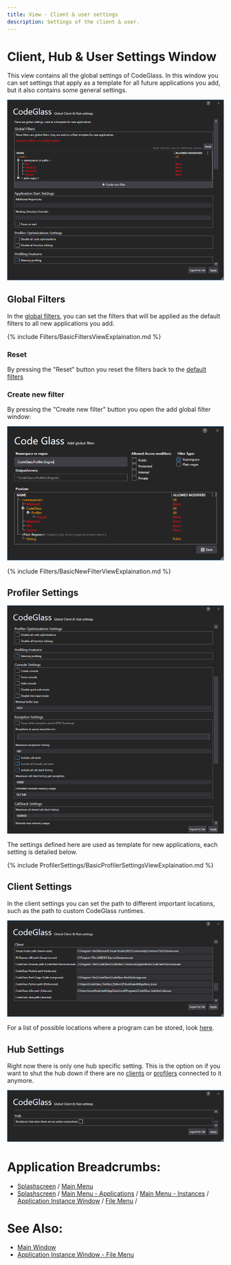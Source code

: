 ```yaml
---
title: View - Client & user settings
description: Settings of the client & user.
---
```

# Client, Hub & User Settings Window

This view contains all the global settings of CodeGlass. In this window you can set settings that apply as a template for all future applications you add, but it also contains some general settings.

![assets/img/ClientUserSettingsWindow/ClientUserSettingsWindow.png](../../assets/img/ClientUserSettingsWindow/ClientUserSettingsWindow.png)


## Global Filters
In the [global filters](../features/ProfilingDataFiltering.md#user-global-filters), you can set the filters that will be applied as the default filters to all new applications you add.

{% include Filters/BasicFiltersViewExplaination.md  %}

### Reset
By pressing the "Reset" button you reset the filters back to the [default filters](../features/ProfilingDataFiltering.md#default-filters)

### Create new filter
By pressing the "Create new filter" button you open the add global filter window:

![assets/img/ClientUserSettingsWindow/AddGlobalFilter.png](../../assets/img/ClientUserSettingsWindow/AddGlobalFilter.png)

{% include Filters/BasicNewFilterViewExplaination.md  %}

## Profiler Settings
![assets/img/ClientUserSettingsWindow/GlobalProfilingSettings.png](../../assets/img/ClientUserSettingsWindow/GlobalProfilingSettings.png)

The settings defined here are used as template for new applications, each setting is detailed below.

{% include ProfilerSettings/BasicProfilerSettingsViewExplaination.md  %}

## Client Settings
In the client settings you can set the path to different important locations, such as the path to custom CodeGlass runtimes.

![assets/img/ClientUserSettingsWindow/ClientSettings.png](../../assets/img/ClientUserSettingsWindow/ClientSettings.png)

For a list of possible locations where a program can be stored, look [here](clientusersettingswindow/ClientSettings.md).

## Hub Settings
Right now there is only one hub specific setting. This is the option on if you want to shut the hub down if there are no [clients](../features/CodeGlassClient.md) or [profilers](../features/CodeGlassProfilers.md) connected to it anymore.

![assets/img/ClientUserSettingsWindow/ClientSettingsHub.png](../../assets/img/ClientUserSettingsWindow/ClientSettingsHub.png)

# Application Breadcrumbs: 
- [Splashscreen](Splashscreen.md) / [Main Menu](mainwindow.md)
- [Splashscreen](Splashscreen.md) / [Main Menu - Applications](mainwindow/application.md) / [Main Menu - Instances](mainwindow/applicationInstance.md) /  [Application Instance Window](ApplicationInstanceDockWindow.md) / [File Menu](ApplicationInstanceDockWindow/MenuBar.md#file-menu) /

# See Also:
 - [Main Window](mainwindow.md)
 - [Application Instance Window - File Menu](ApplicationInstanceDockWindow/MenuBar.md#file-menu)

